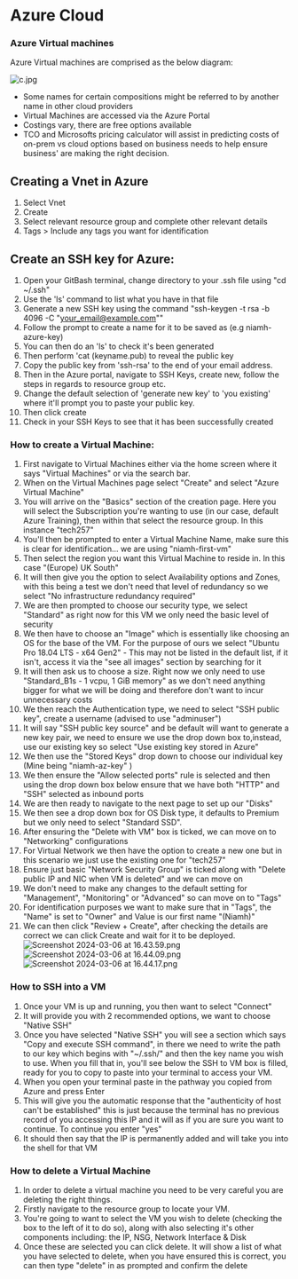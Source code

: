 # Azure Cloud 

### Azure Virtual machines

Azure Virtual machines are comprised as the below diagram:

![c.jpg](..%2F..%2F..%2FDownloads%2Fc.jpg)

* Some names for certain compositions might be referred to by another name in other cloud providers 
* Virtual Machines are accessed via the Azure Portal
* Costings vary, there are free options available
* TCO and Microsofts pricing calculator will assist in predicting costs of on-prem vs cloud options based on business needs to help ensure business' are making the right decision.

## Creating a Vnet in Azure

1. Select Vnet
2. Create
3. Select relevant resource group and complete other relevant details
4. Tags > Include any tags you want for identification

## Create an SSH key for Azure:

1. Open your GitBash terminal, change directory to your .ssh file using "cd ~/.ssh"
2. Use the 'ls' command to list what you have in that file
3. Generate a new SSH key using the command "ssh-keygen -t rsa -b 4096 -C "your_email@example.com""
4. Follow the prompt to create a name for it to be saved as (e.g niamh-azure-key)
4. You can then do an 'ls' to check it's been generated
5. Then perform 'cat (keyname.pub) to reveal the public key 
6. Copy the public key from 'ssh-rsa' to the end of your email address.
7. Then in the Azure portal, navigate to SSH Keys, create new, follow the steps in regards to resource group etc.
8. Change the default selection of 'generate new key' to 'you existing' where it'll prompt you to paste your public key.
9. Then click create
10. Check in your SSH Keys to see that it has been successfully created

### How to create a Virtual Machine: 

1. First navigate to Virtual Machines either via the home screen where it says "Virtual Machines" or via the search bar.
2. When on the Virtual Machines page select "Create" and select "Azure Virtual Machine"
3. You will arrive on the "Basics" section of the creation page. Here you will select the Subscription you're wanting to use (in our case, default Azure Training), then within that select the resource group. In this instance "tech257"
4. You'll then be prompted to enter a Virtual Machine Name, make sure this is clear for identification... we are using "niamh-first-vm"
5. Then select the region you want this Virtual Machine to reside in. In this case "(Europe) UK South"
6. It will then give you the option to select Availability options and Zones, with this being a test we don't need that level of redundancy so we select "No infrastructure redundancy required"
7. We are then prompted to choose our security type, we select "Standard" as right now for this VM we only need the basic level of security
8. We then have to choose an "Image" which is essentially like choosing an OS for the base of the VM. For the purpose of ours we select "Ubuntu Pro 18.04 LTS - x64 Gen2" - This may not be listed in the default list, if it isn't, access it via the "see all images" section by searching for it
9. It will then ask us to choose a size. Right now we only need to use "Standard_B1s - 1 vcpu, 1 GiB memory" as we don't need anything bigger for what we will be doing and therefore don't want to incur unnecessary costs
10. We then reach the Authentication type, we need to select "SSH public key", create a username (advised to use "adminuser")
11. It will say "SSH public key source" and be default will want to generate a new key pair, we need to ensure we use the drop down box to,instead, use our existing key so select "Use existing key stored in Azure"
12. We then use the "Stored Keys" drop down to choose our individual key (Mine being "niamh-az-key" )
13. We then ensure the "Allow selected ports" rule is selected and then using the drop down box below ensure that we have both "HTTP" and "SSH" selected as inbound ports
16. We are then ready to navigate to the next page to set up our "Disks"
15. We then see a drop down box for OS Disk type, it defaults to Premium but we only need to select "Standard SSD".
16. After ensuring the "Delete with VM" box is ticked, we can move on to "Networking" configurations
17. For Virtual Network we then have the option to create a new one but in this scenario we just use the existing one for "tech257"
18. Ensure just basic "Network Security Group" is ticked along with "Delete public IP and NIC when VM is deleted" and we can move on
19. We don't need to make any changes to the default setting for "Management", "Monitoring" or "Advanced" so can move on to "Tags"
20. For identification purposes we want to make sure that in "Tags", the "Name" is set to "Owner" and Value is our first name "(Niamh)"
21. We can then click "Review + Create", after checking the details are correct we can click Create and wait for it to be deployed. 
![Screenshot 2024-03-06 at 16.43.59.png](..%2F..%2F..%2FDesktop%2FScreenshot%202024-03-06%20at%2016.43.59.png)
![Screenshot 2024-03-06 at 16.44.09.png](..%2F..%2F..%2FDesktop%2FScreenshot%202024-03-06%20at%2016.44.09.png)
![Screenshot 2024-03-06 at 16.44.17.png](..%2F..%2F..%2FDesktop%2FScreenshot%202024-03-06%20at%2016.44.17.png)


### How to SSH into a VM
1. Once your VM is up and running, you then want to select "Connect"
2. It will provide you with 2 recommended options, we want to choose "Native SSH"
3. Once you have selected "Native SSH" you will see a section which says "Copy and execute SSH command", in there we need to write the path to our key which begins with "~/.ssh/" and then the key name you wish to use. When you fill that in, you'll see below the SSH to VM box is filled, ready for you to copy to paste into your terminal to access your VM.
4. When you open your terminal paste in the pathway you copied from Azure and press Enter
5. This will give you the automatic response that the "authenticity of host can't be established" this is just because the terminal has no previous record of you accessing this IP and it will as if you are sure you want to continue. To continue you enter "yes"
6. It should then say that the IP is permanently added and will take you into the shell for that VM

### How to delete a Virtual Machine
1. In order to delete a virtual machine you need to be very careful you are deleting the right things. 
2. Firstly navigate to the resource group to locate your VM. 
3. You're going to want to select the VM you wish to delete (checking the box to the left of it to do so), along with also selecting it's other components including: the IP, NSG, Network Interface & Disk
4. Once these are selected you can click delete. It will show a list of what you have selected to delete, when you have ensured this is correct, you can then type "delete" in as prompted and confirm the delete

